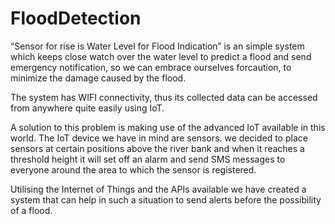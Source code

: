 # FloodDetection
“Sensor for rise is Water Level for Flood Indication” is an simple system which keeps close watch over the water level to predict a flood and send emergency notification, so we can embrace ourselves forcaution, to minimize the damage caused by the flood.

The system has WIFI connectivity, thus its collected data can be accessed from anywhere quite easily using IoT.

A solution to this problem is making use of the advanced IoT available in this world. The IoT device we have in mind are sensors. we decided to place sensors at certain positions above the river bank and when it reaches a threshold height it will set off an alarm and send SMS messages to everyone around the area to which the sensor is registered.

Utilising the Internet of Things and the APIs available we have created a system that can help
in such a situation to send alerts before the possibility of a flood.
